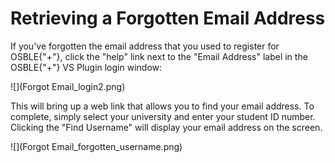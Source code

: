 # Retrieving a Forgotten Email Address
If you've forgotten the email address that you used to register for OSBLE{"+"}, click the "help" link next to the "Email Address" label in the OSBLE{"+"} VS Plugin login window:

![](Forgot Email_login2.png)

This will bring up a web link that allows you to find your email address.  To complete, simply select your university and enter your student ID number.  Clicking the "Find Username" will display your email address on the screen.

![](Forgot Email_forgotten_username.png)
